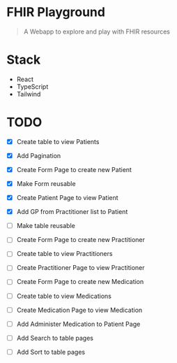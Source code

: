 # FHIR Playground
> A Webapp to explore and play with FHIR resources

# Stack
- React
- TypeScript
- Tailwind

# TODO

- [x] Create table to view Patients
- [x] Add Pagination
- [x] Create Form Page to create new Patient
- [x] Make Form reusable 
- [x] Create Patient Page to view Patient 
- [x] Add GP from Practitioner list to Patient
- [ ] Make table reusable
- [ ] Create Form Page to create new Practitioner
- [ ] Create table to view Practitioners
- [ ] Create Practitioner Page to view Practitioner
- [ ] Create Form Page to create new Medication
- [ ] Create table to view Medications
- [ ] Create Medication Page to view Medication
- [ ] Add Administer Medication to Patient Page
- [ ] Add Search to table pages
- [ ] Add Sort to table pages

